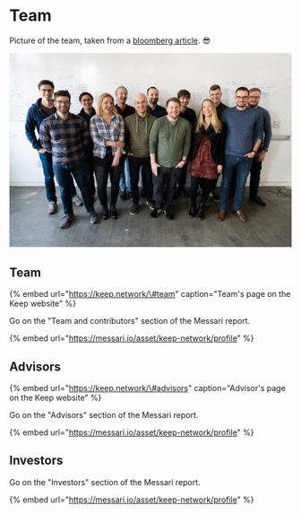 # Team

Picture of the team, taken from a [bloomberg article](https://www.bloomberg.com/news/articles/2020-04-02/bitcoin-s-ethereum-rivalry-could-be-assuaged-with-tbtc-bridge). 😎 

![](../.gitbook/assets/image.png)

## Team

{% embed url="https://keep.network/\#team" caption="Team\'s page on the Keep website" %}

Go on the "Team and contributors" section of the Messari report.

{% embed url="https://messari.io/asset/keep-network/profile" %}

## Advisors

{% embed url="https://keep.network/\#advisors" caption="Advisor\'s page on the Keep website" %}

Go on the "Advisors" section of the Messari report.

{% embed url="https://messari.io/asset/keep-network/profile" %}

## Investors

Go on the "Investors" section of the Messari report.

{% embed url="https://messari.io/asset/keep-network/profile" %}


